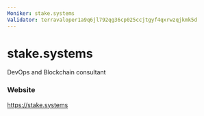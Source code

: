 ```yaml
---
Moniker: stake.systems
Validator: terravaloper1a9q6jl792qg36cp025ccjtgyf4qxrwzqjkmk5d
---
```


# stake.systems

DevOps and Blockchain consultant

### Website

https://stake.systems

